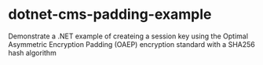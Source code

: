 # dotnet-cms-padding-example
Demonstrate a .NET example of createing a session key using the Optimal Asymmetric Encryption Padding (OAEP) encryption standard with a SHA256 hash algorithm
